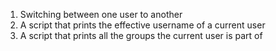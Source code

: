 1. Switching between one user to another
2. A script that prints the effective username of a current user
3. A script that prints all the groups the current user is part of
